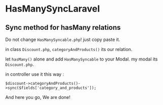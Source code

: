 # HasManySyncLaravel
Sync method for hasMany relations 
------------------------------------------------------------------


Do not change `HasManySyncable.php`! just copy paste it.

in class `Discount.php`, `categoryAndProducts()` its our relation.


let `hasMany()` alone and add `HasManySyncable` to your Modal. my modal its `Discount.php`.

in controller use it this way :
```
$discount->categoryAndProducts()->sync($fields['category_and_products']);
```

And here you go, We are done!
